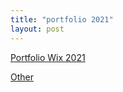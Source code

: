 ```yaml
---
title: "portfolio 2021"
layout: post
---
```


[Portfolio Wix 2021](https://lukekeatinglk03.wixsite.com/website)

<a href="/_posts/other.html" >Other</a>


